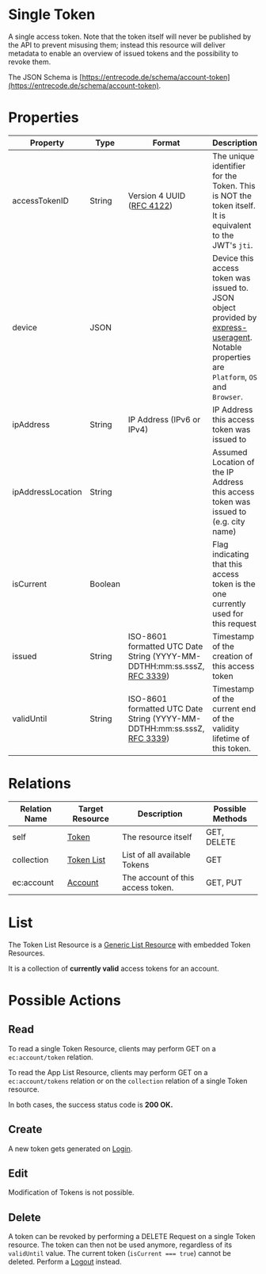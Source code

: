 # Single Token

A single access token.
Note that the token itself will never be published by the API to prevent misusing them; instead this resource will deliver metadata to enable an overview of issued tokens and the possibility to revoke them.

The JSON Schema is [https://entrecode.de/schema/account-token](https://entrecode.de/schema/account-token).

# Properties

| Property | Type | Format | Description | Writable |
|----------|------|--------|-------------|----------|
| accessTokenID | String | Version 4 UUID ([RFC 4122](http://tools.ietf.org/html/rfc4122))| The unique identifier for the Token. This is NOT the token itself. It is equivalent to the JWT's `jti`. | No. Gets generated on creation. |
|device      |JSON||Device this access token was issued to. JSON object provided by [express-useragent](https://github.com/biggora/express-useragent#or-manual-setup-in-project-configenvironmentjs). Notable properties are `Platform`, `OS` and `Browser`.| No |
|ipAddress   | String | IP Address (IPv6 or IPv4)  |IP Address this access token was issued to | No |
|ipAddressLocation|String||Assumed Location of the IP Address this access token was issued to (e.g. city name) | No |
|isCurrent     |Boolean||Flag indicating that this access token is the one currently used for this request| No |
| issued | String| ISO-8601 formatted UTC Date String (YYYY-MM-DDTHH:mm:ss.sssZ, [RFC 3339](http://tools.ietf.org/html/rfc3339))| Timestamp of the creation of this access token| No |
| validUntil | String| ISO-8601 formatted UTC Date String (YYYY-MM-DDTHH:mm:ss.sssZ, [RFC 3339](http://tools.ietf.org/html/rfc3339))| Timestamp of the current end of the validity lifetime of this token.| No |

# Relations

| Relation Name | Target Resource | Description |Possible Methods |
|---------------|-----------------|-------------|-----------------|
| self          | [Token](#)| The resource itself | GET, DELETE |
| collection    | [Token List](#list)| List of all available Tokens | GET|
| ec:account   | [Account](resources/account) |The account of this access token.|GET, PUT|

# List

The Token List Resource is a [Generic List Resource](/#generic-list-resources) with embedded Token Resources.

It is a collection of **currently valid** access tokens for an account.

# Possible Actions

## Read

To read a single Token Resource, clients may perform GET on a `ec:account/token` relation.

To read the App List Resource, clients may perform GET on a `ec:account/tokens` relation or on the `collection` relation of a single Token resource.

In both cases, the success status code is **200 OK.**

## Create

A new token gets generated on [Login](./auth/#login).

## Edit

Modification of Tokens is not possible.

## Delete

A token can be revoked by performing a DELETE Request on a single Token resource. The token can then not be used anymore, regardless of its `validUntil` value. 
The current token (`isCurrent === true`) cannot be deleted. Perform a [Logout](./auth/#logout) instead.
